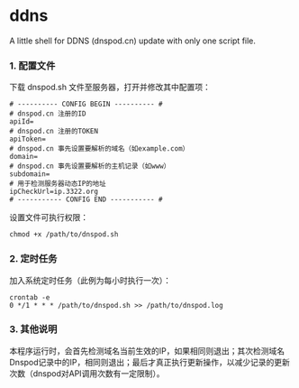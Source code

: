 # ddns
A little shell for DDNS (dnspod.cn) update with only one script file.

### 1. 配置文件
下载 dnspod.sh 文件至服务器，打开并修改其中配置项：

```
# ---------- CONFIG BEGIN ---------- #
# dnspod.cn 注册的ID
apiId=
# dnspod.cn 注册的TOKEN
apiToken=
# dnspod.cn 事先设置要解析的域名（如example.com）
domain=
# dnspod.cn 事先设置要解析的主机记录（如www）
subdomain=
# 用于检测服务器动态IP的地址
ipCheckUrl=ip.3322.org
# ----------- CONFIG END ----------- #
```
设置文件可执行权限：
```
chmod +x /path/to/dnspod.sh
```

### 2. 定时任务
加入系统定时任务（此例为每小时执行一次）：
```
crontab -e
0 */1 * * * /path/to/dnspod.sh >> /path/to/dnspod.log
```

### 3. 其他说明
本程序运行时，会首先检测域名当前生效的IP，如果相同则退出；其次检测域名Dnspod记录中的IP，相同则退出；最后才真正执行更新操作，以减少记录的更新次数（dnspod对API调用次数有一定限制）。
